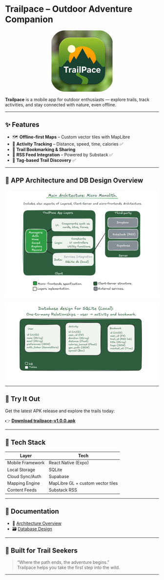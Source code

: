 # Trailpace – Outdoor Adventure Companion 
<p align="center">
  <img src="./assets/trailPace-logo.png" alt="Trailpace Logo" width="200"/>
</p>

**Trailpace** is a mobile app for outdoor enthusiasts — explore trails, track activities, and stay connected with nature, even offline.

---

## ✨ Features

- 🗺️ **Offline-first Maps** – Custom vector tiles with MapLibre  
- 🏃 **Activity Tracking** – Distance, speed, time, calories ✅  
- 🔖 **Trail Bookmarking & Sharing**  
- 📰 **RSS Feed Integration** – Powered by Substack ✅  
- 🎯 **Tag-based Trail Discovery** ✅  

---

## 🧱 APP Architecture and DB Design Overview

<p align="center">
  <img src="./assets/app-architecture.png" alt="Architecture Diagram" width="700"/>
</p>

<p align="center">
  <img src="./assets/app-local-db.png" alt="Architecture Diagram" width="700"/>
</p>

---

## 📲 Try It Out

Get the latest APK release and explore the trails today:

👉 **[Download trailpace-v1.0.0.apk](https://github.com/luarakelly/trailpace-showcase/releases/latest)**

---

## 🧠 Tech Stack

| Layer            | Tech                                 |
|------------------|--------------------------------------|
| Mobile Framework | React Native (Expo)                  |
| Local Storage    | SQLite                               |
| Cloud Sync/Auth  | Supabase                             |
| Mapping Engine   | MapLibre GL + custom vector tiles    |
| Content Feeds    | Substack RSS                         |

---

## 📄 Documentation

- 📘 [Architecture Overview](./docs/ARCHITECTURE.md)  
- 🗃️ [Database Design](./docs/DATABASE.md)

---

## 🌲 Built for Trail Seekers

> “Where the path ends, the adventure begins.”  
> Trailpace helps you take the first step into the wild.

---

